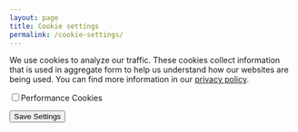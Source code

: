 ```yaml
---
layout: page
title: Cookie settings
permalink: /cookie-settings/
---
```


We use cookies to analyze our traffic. These cookies collect information that is used in aggregate form to help us understand how our websites are being used. You can find more information in our [privacy policy](/privacy-policy).

<input id="consent_performance" type="checkbox" /><label for="consent_performance">Performance Cookies</label>

<button type="button" class="button" id="consent_save">Save Settings</button>